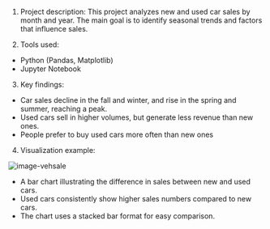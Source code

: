 1. Project description:
This project analyzes new and used car sales by month and year. The main goal is to identify seasonal trends and factors that influence sales.

2. Tools used:
- Python (Pandas, Matplotlib)
- Jupyter Notebook

3. Key findings:
- Car sales decline in the fall and winter, and rise in the spring and summer, reaching a peak.
- Used cars sell in higher volumes, but generate less revenue than new ones.
- People prefer to buy used cars more often than new ones

4. Visualization example:
   
![image-vehsale](https://github.com/user-attachments/assets/3e4a573a-d076-44fc-8ee8-e8c66a600436)

- A bar chart illustrating the difference in sales between new and used cars.
- Used cars consistently show higher sales numbers compared to new cars.
- The chart uses a stacked bar format for easy comparison.
